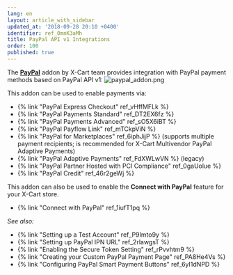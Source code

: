 ```yaml
---
lang: en
layout: article_with_sidebar
updated_at: '2018-09-28 20:10 +0400'
identifier: ref_0mnK3aMh
title: PayPal API v1 Integrations
order: 100
published: true
---
```

The **[PayPal](https://market.x-cart.com/addons/paypal.html "PayPal addon")** addon by X-Cart team provides integration with PayPal payment methods based on PayPal API v1:
![paypal_addon.png]({{site.baseurl}}/attachments/ref_0mnK3aMh/paypal_addon.png)

This addon can be used to enable payments via:

   *   {% link "PayPal Express Checkout" ref_vHffMFLk %}
   *   {% link "PayPal Payments Standard" ref_DT2EX6fz %}
   *   {% link "PayPal Payments Advanced" ref_sO5X6iBT %}
   *   {% link "PayPal Payflow Link" ref_mTCkpViN %}
   *   {% link "PayPal for Marketplaces" ref_6iphJijP %} (supports multiple payment recipients; is recommended for X-Cart Multivendor PayPal Adaptive Payments)
   *   {% link "PayPal Adaptive Payments" ref_FdXWLwVN %} (legacy)
   *   {% link "PayPal Partner Hosted with PCI Compliance" ref_0gaUolue %}
   *   {% link "PayPal Credit" ref_46r2geWj %}
   
This addon can also be used to enable the **Connect with PayPal** feature for your X-Cart store.  
   
   *   {% link "Connect  with PayPal" ref_1iufT1pq %}
    
    
_See also:_

*   {% link "Setting up a Test Account" ref_P9Imto9y %}
*   {% link "Setting up PayPal IPN URL" ref_2rlawgsT %}
*   {% link "Enabling the Secure Token Setting" ref_rPvvhtm9 %}
*   {% link "Creating your Custom PayPal Payment Page" ref_PA8He4Vs %}
*   {% link "Configuring PayPal Smart Payment Buttons" ref_6yI1dNPD %}
